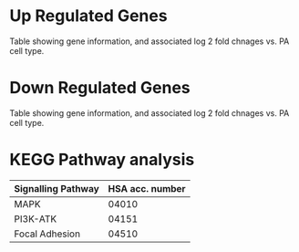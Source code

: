 # Up Regulated Genes
Table showing gene information, and associated log 2 fold chnages vs. PA cell type. 

# Down Regulated Genes
Table showing gene information, and associated log 2 fold chnages vs. PA cell type.

# KEGG Pathway analysis
| Signalling Pathway | HSA acc. number |
|--------------------|-----------------|
| MAPK               | 04010           |
| PI3K-ATK           | 04151           |
| Focal Adhesion     | 04510           |
